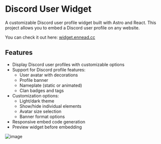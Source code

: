 # Discord User Widget

A customizable Discord user profile widget built with Astro and React. This project allows you to embed a Discord user profile on any website.

You can check it out here: [widget.ennead.cc](https://widget.ennead.cc)

## Features

- Display Discord user profiles with customizable options
- Support for Discord profile features:
  - User avatar with decorations
  - Profile banner
  - Nameplate (static or animated)
  - Clan badges and tags
- Customization options:
  - Light/dark theme
  - Show/hide individual elements
  - Avatar size selection
  - Banner format options
- Responsive embed code generation
- Preview widget before embedding

![image](https://github.com/user-attachments/assets/72e43296-860a-417a-b449-f74fd6a93c0c)
